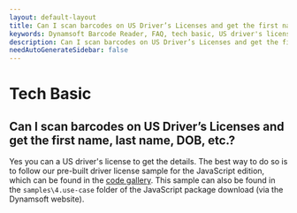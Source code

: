 ```yaml
---
layout: default-layout
title: Can I scan barcodes on US Driver’s Licenses and get the first name, last name, DOB, etc.?
keywords: Dynamsoft Barcode Reader, FAQ, tech basic, US driver's license
description: Can I scan barcodes on US Driver’s Licenses and get the first name, last name, DOB, etc.?
needAutoGenerateSidebar: false
---
```


# Tech Basic

## Can I scan barcodes on US Driver’s Licenses and get the first name, last name, DOB, etc.?

Yes you can a US driver's license to get the details. The best way to do so is to follow our pre-built driver license sample for the JavaScript edition, which can be found in the [code gallery](https://www.dynamsoft.com/barcode-reader/resources/code-gallery/?SampleID=619). This sample can also be found in the `samples\4.use-case` folder of the JavaScript package download (via the Dynamsoft website).
